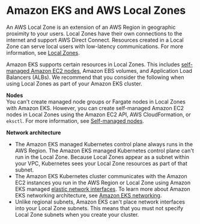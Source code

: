 # Amazon EKS and AWS Local Zones<a name="local-zones"></a>

An AWS Local Zone is an extension of an AWS Region in geographic proximity to your users\. Local Zones have their own connections to the internet and support AWS Direct Connect\. Resources created in a Local Zone can serve local users with low\-latency communications\. For more information, see [Local Zones](https://docs.aws.amazon.com/AWSEC2/latest/UserGuide/using-regions-availability-zones.html#concepts-local-zones)\. 

Amazon EKS supports certain resources in Local Zones\. This includes [self\-managed Amazon EC2 nodes](worker.md), Amazon EBS volumes, and Application Load Balancers \(ALBs\)\. We recommend that you consider the following when using Local Zones as part of your Amazon EKS cluster\. 

**Nodes**  
You can't create managed node groups or Fargate nodes in Local Zones with Amazon EKS\. However, you can create self\-managed Amazon EC2 nodes in Local Zones using the Amazon EC2 API, AWS CloudFormation, or `eksctl`\. For more information, see [Self\-managed nodes](worker.md)\.

**Network architecture**
+ The Amazon EKS managed Kubernetes control plane always runs in the AWS Region\. The Amazon EKS managed Kubernetes control plane can't run in the Local Zone\. Because Local Zones appear as a subnet within your VPC, Kubernetes sees your Local Zone resources as part of that subnet\. 
+ The Amazon EKS Kubernetes cluster communicates with the Amazon EC2 instances you run in the AWS Region or Local Zone using Amazon EKS managed [elastic network interfaces](https://docs.aws.amazon.com/AWSEC2/latest/UserGuide/using-eni.html)\. To learn more about Amazon EKS networking architecture, see [Amazon EKS networking](eks-networking.md)\.
+ Unlike regional subnets, Amazon EKS can't place network interfaces into your Local Zone subnets\. This means that you must not specify Local Zone subnets when you create your cluster\.